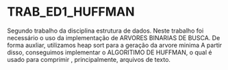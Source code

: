 # TRAB_ED1_HUFFMAN

  Segundo trabalho da disciplina estrutura de dados. Neste trabalho foi necessário o uso da implementação de ARVORES 
BINARIAS DE BUSCA. De forma auxliar, utilizamos heap sort para a geração da arvore minima
  A partir disso, conseguimos implementar o ALGORITIMO DE HUFFMAN, o qual é usado para comprimir , principalmente, arquivos de texto.
